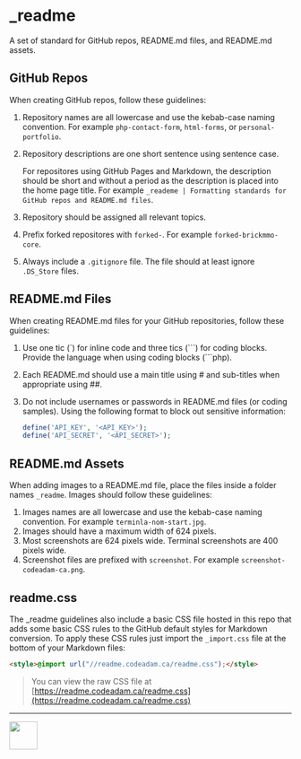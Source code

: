 <style>@import url("//readme.codeadam.ca/readme.css");</style>

# _readme

A set of standard for GitHub repos, README.md files, and README.md assets.

## GitHub Repos

When creating GitHub repos, follow these guidelines:

1. Repository names are all lowercase and use the kebab-case naming convention. For example `php-contact-form`, `html-forms`, or `personal-portfolio`.
2. Repository descriptions are one short sentence using sentence case.

    For repositores using GitHub Pages and Markdown, the description should be short and without a period as the description is placed into the home page title. For example `_reademe | Formatting standards for GitHub repos and README.md files`.
5. Repository should be assigned all relevant topics.
6. Prefix forked repositores with `forked-`. For example `forked-brickmmo-core`.
7. Always include a `.gitignore` file. The file should at least ignore `.DS_Store` files.

## README.md Files

When creating README.md files for your GitHub repositories, follow these guidelines:

1. Use one tic (\`) for inline code and three tics (\`\`\`) for coding blocks. Provide the language when using coding blocks (\`\`\`php).
2. Each README.md should use a main title using # and sub-titles when appropriate using ##.
3. Do not include usernames or passwords in README.md files (or coding samples). Using the following format to block out sensitive information:

    ```php
    define('API_KEY', '<API_KEY>');
    define('API_SECRET', '<API_SECRET>');
    ```
    
## README.md Assets

When adding images to a README.md file, place the files inside a folder names `_readme`. Images should follow these guidelines:

1. Images names are all lowercase and use the kebab-case naming convention. For example `terminla-nom-start.jpg`.
2. Images should have a maximum width of 624 pixels.
3. Most screenshots are 624 pixels wide. Terminal screenshots are 400 pixels wide. 
4. Screenshot files are prefixed with `screenshot`. For example `screenshot-codeadam-ca.png`.

## readme.css

The _readme guidelines also include a basic CSS file hosted in this repo that adds some basic CSS rules to the GitHub default styles for Markdown conversion. To apply these CSS rules just import the `_import.css` file at the bottom of your Markdown files:

```html
<style>@import url("//readme.codeadam.ca/readme.css");</style>
```

> You can view the raw CSS file at  
> [https://readme.codeadam.ca/readme.css](https://readme.codeadam.ca/readme.css)

---

<a href="https://codeadam.ca">
<img src="https://codeadam.ca/images/code-block.png" width="50">
</a>
